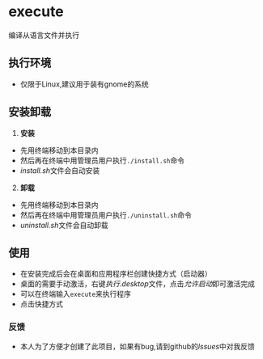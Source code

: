 # execute
编译从语言文件并执行

## 执行环境
- 仅限于Linux,建议用于装有gnome的系统

## 安装卸载

1. **安装**
- 先用终端移动到本目录内
- 然后再在终端中用管理员用户执行`./install.sh`命令
- *install.sh*文件会自动安装

2. **卸载**
- 先用终端移动到本目录内
- 然后再在终端中用管理员用户执行`./uninstall.sh`命令
- *uninstall.sh*文件会自动卸载

## 使用
- 在安装完成后会在桌面和应用程序栏创建快捷方式（启动器）
- 桌面的需要手动激活，右键*执行.desktop*文件，点击*允许启动*即可激活完成
- 可以在终端输入`execute`来执行程序
- 点击快捷方式

### 反馈
- 本人为了方便才创建了此项目，如果有bug,请到github的*lssues*中对我反馈
